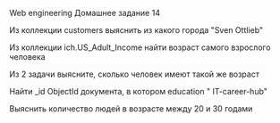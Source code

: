 Web engineering  Домашнее задание 14

Из коллекции customers выяснить из какого города "Sven Ottlieb"

Из коллекции ich.US_Adult_Income найти возраст самого взрослого человека

Из 2 задачи выясните, сколько человек имеют такой же возраст

Найти _id ObjectId документа, в котором education " IT-career-hub"

Выяснить количество людей в возрасте между 20 и 30 годами

